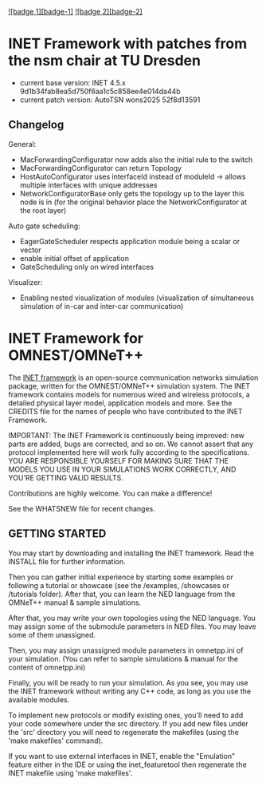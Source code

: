 [![badge 1][badge-1]][1] [![badge 2][badge-2]][2]

INET Framework with patches from the nsm chair at TU Dresden
==========================================================
- current base version: INET 4.5.x 9d1b34fab8ea5d750f6aa1c5c858ee4e014da44b
- current patch version: AutoTSN wons2025 52f8d13591

Changelog
---------
General:
- MacForwardingConfigurator now adds also the initial rule to the switch
- MacForwardingConfigurator can return Topology
- HostAutoConfigurator uses interfaceId instead of moduleId -> allows multiple interfaces with unique addresses
- NetworkConfiguratorBase only gets the topology up to the layer this node is in (for the original behavior place the NetworkConfigurator at the root layer)


Auto gate scheduling:
- EagerGateScheduler respects application module being a scalar or vector
- enable initial offset of application
- GateScheduling only on wired interfaces

Visualizer:
- Enabling nested visualization of modules (visualization of simultaneous simulation of in-car and inter-car communication)


INET Framework for OMNEST/OMNeT++
=================================

The [INET framework](https://inet.omnetpp.org) is an open-source communication networks
simulation package, written for the OMNEST/OMNeT++ simulation system. The INET
framework contains models for numerous wired and wireless protocols, a detailed
physical layer model, application models and more. See the CREDITS file for the
names of people who have contributed to the INET Framework.

IMPORTANT: The INET Framework is continuously being improved: new parts
are added, bugs are corrected, and so on. We cannot assert that any protocol
implemented here will work fully according to the specifications. YOU ARE
RESPONSIBLE YOURSELF FOR MAKING SURE THAT THE MODELS YOU USE IN YOUR SIMULATIONS
WORK CORRECTLY, AND YOU'RE GETTING VALID RESULTS.

Contributions are highly welcome. You can make a difference!

See the WHATSNEW file for recent changes.


GETTING STARTED
---------------
You may start by downloading and installing the INET framework. Read the INSTALL
file for further information.

Then you can gather initial experience by starting some examples or following a
tutorial or showcase (see the /examples, /showcases or /tutorials folder).
After that, you can learn the NED language from the OMNeT++ manual & sample
simulations.

After that, you may write your own topologies using the NED language. You may
assign some of the submodule parameters in NED files. You may leave some of
them unassigned.

Then, you may assign unassigned module parameters in omnetpp.ini of your
simulation. (You can refer to sample simulations & manual for the content of
omnetpp.ini)

Finally, you will be ready to run your simulation. As you see, you may use
the INET framework without writing any C++ code, as long as you use the
available modules.

To implement new protocols or modify existing ones, you'll need to add your
code somewhere under the src directory. If you add new files under the 'src'
directory you will need to regenerate the makefiles (using the 'make makefiles'
command).

If you want to use external interfaces in INET, enable the "Emulation" feature
either in the IDE or using the inet_featuretool then regenerate the INET makefile
using 'make makefiles'.



[1]: https://github.com/inet-framework/inet/actions?query=workflow%3A%22Build+and+tests%22
[2]: https://github.com/inet-framework/inet/actions?query=workflow%3A%22Feature+tests%22
